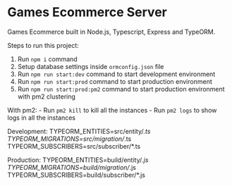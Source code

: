 # Games Ecommerce Server
Games Ecommerce built in Node.js, Typescript, Express and TypeORM.

Steps to run this project:

1. Run `npm i` command
2. Setup database settings inside `ormconfig.json` file
3. Run `npm run start:dev` command to start development environment
4. Run `npm run start:prod` command to start production environment
5. Run `npm run start:prod:pm2` command to start production environment with pm2 clustering

With pm2:
    - Run `pm2 kill` to kill all the instances
    - Run `pm2 logs` to show logs in all the instances

Development:
TYPEORM_ENTITIES=src/entity/*.ts
TYPEORM_MIGRATIONS=src/migration/*.ts
TYPEORM_SUBSCRIBERS=src/subscriber/*.ts

Production:
TYPEORM_ENTITIES=build/entity/*.js
TYPEORM_MIGRATIONS=build/migration/*.js
TYPEORM_SUBSCRIBERS=build/subscriber/*.js
